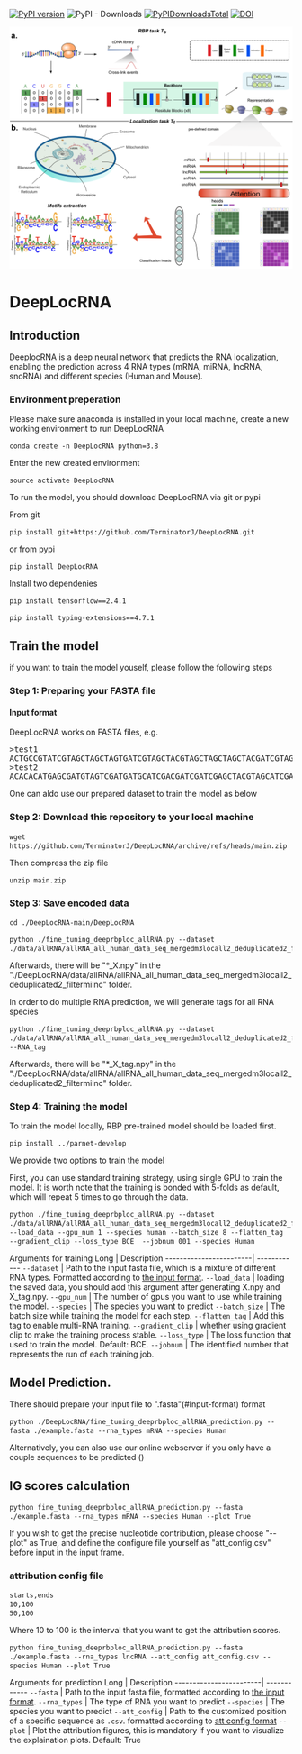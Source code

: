 [![PyPI version](https://badge.fury.io/py/DeepLocRNA.svg)](https://badge.fury.io/py/DeepLocRNA)
![PyPI - Downloads](https://img.shields.io/pypi/dm/DeepLocRNA)
[![PyPIDownloadsTotal](https://pepy.tech/badge/DeepLocRNA)](https://pepy.tech/project/DeepLocRNA)
[![DOI](https://zenodo.org/badge/DeepLocRNA.svg)](https://zenodo.org/badge/latestdoi/DeepLocRNA)



![DeepLocRNA](webserver/assets/Figure1small.png)
# DeepLocRNA

## Introduction
DeeplocRNA is a deep neural network that predicts the RNA localization, enabling the prediction across 4 RNA types (mRNA, miRNA, lncRNA, snoRNA) and different species (Human and Mouse). 


### Environment preperation

Please make sure anaconda is installed in your local machine, create a new working environment to run DeepLocRNA
```
conda create -n DeepLocRNA python=3.8
```

Enter the new created environment
  
```
source activate DeepLocRNA
```


To run the model, you should download DeepLocRNA via git or pypi


From git
```
pip install git+https://github.com/TerminatorJ/DeepLocRNA.git
```
or from pypi
```
pip install DeepLocRNA
```

Install two dependenies
```
pip install tensorflow==2.4.1
```
```
pip install typing-extensions==4.7.1
```




## Train the model
if you want to train the model youself, please follow the following steps

### Step 1: Preparing your FASTA file
#### Input format
DeepLocRNA works on FASTA files, e.g.
<pre>
>test1
ACTGCCGTATCGTAGCTAGCTAGTGATCGTAGCTACGTAGCTAGCTAGCTACGATCGTAGTCAGTCGTAGTACGTCA
>test2
ACACACATGAGCGATGTAGTCGATGATGCATCGACGATCGATCGAGCTACGTAGCATCGATCGATGCATCGACGTAG
</pre>
One can aldo use our prepared dataset to train the model as below

### Step 2: Download this repository to your local machine

```
wget https://github.com/TerminatorJ/DeepLocRNA/archive/refs/heads/main.zip
```
Then compress the zip file
```
unzip main.zip
```


### Step 3: Save encoded data

```
cd ./DeepLocRNA-main/DeepLocRNA
```
  
```
python ./fine_tuning_deeprbploc_allRNA.py --dataset ./data/allRNA/allRNA_all_human_data_seq_mergedm3locall2_deduplicated2_filtermilnc.fasta  
```
Afterwards, there will be "*_X.npy" in the "./DeepLocRNA/data/allRNA/allRNA_all_human_data_seq_mergedm3locall2_deduplicated2_filtermilnc" folder.

In order to do multiple RNA prediction, we will generate tags for all RNA species
```
python ./fine_tuning_deeprbploc_allRNA.py --dataset ./data/allRNA/allRNA_all_human_data_seq_mergedm3locall2_deduplicated2_filtermilnc.fasta --RNA_tag
```
Afterwards, there will be "*_X_tag.npy" in the "./DeepLocRNA/data/allRNA/allRNA_all_human_data_seq_mergedm3locall2_deduplicated2_filtermilnc" folder.

### Step 4: Training the model

To train the model locally, RBP pre-trained model should be loaded first.
```
pip install ../parnet-develop
```

We provide two options to train the model

First, you can use standard training strategy, using single GPU to train the model. It is worth note that the training is bonded with 5-folds as default, which will repeat 5 times to go through the data.

```
python ./fine_tuning_deeprbploc_allRNA.py --dataset ./data/allRNA/allRNA_all_human_data_seq_mergedm3locall2_deduplicated2_filtermilnc.fasta --load_data --gpu_num 1 --species human --batch_size 8 --flatten_tag  --gradient_clip --loss_type BCE  --jobnum 001 --species Human
```

Arguments for training
Long                    |  Description
------------------------|  ------------
`--dataset`             |  Path to the input fasta file, which is a mixture of different RNA types. Formatted according to [the input format](#input-format).
`--load_data`           |  loading the saved data, you should add this argument after generating X.npy and X_tag.npy.
`--gpu_num`             |  The number of gpus you want to use while training the model.
`--species`             |  The species you want to predict
`--batch_size`          |  The batch size while training the model for each step.
`--flatten_tag`         |  Add this tag to enable multi-RNA training.
`--gradient_clip`       |  whether using gradient clip to make the training process stable.
`--loss_type`           |  The loss function that used to train the model. Default: BCE.
`--jobnum`              |  The identified number that represents the run of each training job.



## Model Prediction.

There should prepare your input file to ".fasta"(#Input-format) format

```
python ./DeepLocRNA/fine_tuning_deeprbploc_allRNA_prediction.py --fasta ./example.fasta --rna_types mRNA --species Human
```
Alternatively, you can also use our online webserver if you only have a couple sequences to be predicted ()

## IG scores calculation

```
python fine_tuning_deeprbploc_allRNA_prediction.py --fasta ./example.fasta --rna_types mRNA --species Human --plot True
```

If you wish to get the precise nucleotide contribution, please choose "--plot" as True, and define the configure file yourself as "att_config.csv" before input in the input frame.
### attribution config file
```
starts,ends
10,100
50,100
```
Where 10 to 100 is the interval that you want to get the attribution scores.
```
python fine_tuning_deeprbploc_allRNA_prediction.py --fasta ./example.fasta --rna_types lncRNA --att_config att_config.csv --species Human --plot True
```




Arguments for prediction
Long                    |  Description
------------------------|  ------------
`--fasta`               |  Path to the input fasta file, formatted according to [the input format](#input-format).
`--rna_types`           |  The type of RNA you want to predict
`--species`             |  The species you want to predict
`--att_config`          |  Path to the customized position of a specific sequence as `.csv`. formatted according to [att config format](#attribution-config-file)
`--plot`                |  Plot the attribution figures, this is mandatory if you want to visualize the explaination plots. Default: True










